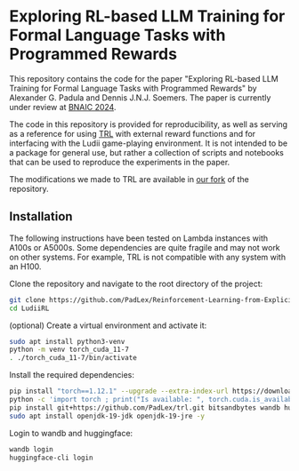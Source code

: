 # Exploring RL-based LLM Training for Formal Language Tasks with Programmed Rewards

This repository contains the code for the paper "Exploring RL-based LLM Training for Formal Language Tasks with Programmed Rewards" by Alexander G. Padula and Dennis J.N.J. Soemers. The paper is currently under review at [BNAIC 2024](https://bnaic2024.sites.uu.nl).

The code in this repository is provided for reproducibility, as well as serving as a reference for using [TRL](https://github.com/huggingface/trl) with external reward functions and for interfacing with the Ludii game-playing environment. It is not intended to be a package for general use, but rather a collection of scripts and notebooks that can be used to reproduce the experiments in the paper.

The modifications we made to TRL are available in [our fork](https://github.com/PadLex/trl) of the repository.

## Installation
The following instructions have been tested on Lambda instances with A100s or A5000s. Some dependencies are quite fragile and may not work on other systems. For example, TRL is not compatible with any system with an H100.

Clone the repository and navigate to the root directory of the project:
```bash
git clone https://github.com/PadLex/Reinforcement-Learning-from-Explicitly-Programmed-Reward-Signals.git
cd LudiiRL
```

(optional) Create a virtual environment and activate it:
```bash
sudo apt install python3-venv
python -m venv torch_cuda_11-7
. ./torch_cuda_11-7/bin/activate
```

Install the required dependencies:
```bash
pip install "torch==1.12.1" --upgrade --extra-index-url https://download.pytorch.org/whl/cu113
python -c 'import torch ; print("Is available: ", torch.cuda.is_available()) ; print("Pytorch CUDA Compiled version: ", torch._C._cuda_getCompiledVersion()) ; print("Pytorch version: ", torch.version) ; print("pytorch file: ", torch.__file__)'
pip install git+https://github.com/PadLex/trl.git bitsandbytes wandb huggingface_hub nltk
sudo apt install openjdk-19-jdk openjdk-19-jre -y
```

Login to wandb and huggingface:
```bash
wandb login
huggingface-cli login
```